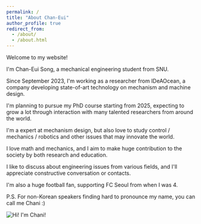 ```yaml
---
permalink: /
title: "About Chan-Eui"
author_profile: true
redirect_from: 
  - /about/
  - /about.html
---
```




Welcome to my website!

I'm Chan-Eui Song, a mechanical engineering student from SNU.

Since September 2023, I'm working as a researcher from IDeAOcean, a company developing state-of-art technology on mechanism and machine design.

I'm planning to pursue my PhD course starting from 2025, expecting to grow a lot through interaction with many talented researchers from around the world.

I'm a expert at mechanism design, but also love to study control / mechanics / robotics and other issues that may innovate the world.

I love math and mechanics, and I aim to make huge contribution to the society by both research and education.

I like to discuss about engineering issues from various fields, and I'll appreciate constructive conversation or contacts.

I'm also a huge football fan, supporting FC Seoul from when I was 4.

P.S. For non-Korean speakers finding hard to pronounce my name, you can call me Chani :)


![Hi! I'm Chani!](https://cksdml1014.github.io/chanisong//images/profile1.jpg)

